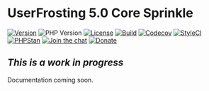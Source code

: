 # UserFrosting 5.0 Core Sprinkle

[![Version](https://img.shields.io/github/v/release/userfrosting/sprinkle-core?include_prereleases)](https://github.com/userfrosting/sprinkle-core/releases)
![PHP Version](https://img.shields.io/badge/php-%5E8.0-brightgreen)
[![License](https://img.shields.io/badge/license-MIT-brightgreen.svg)](LICENSE.md)
[![Build](https://codecov.io/gh/userfrosting/sprinkle-core/branch/5.0/graph/badge.svg)](https://github.com/userfrosting/sprinkle-core/actions)
[![Codecov](https://codecov.io/gh/userfrosting/sprinkle-core/branch/5.0/graph/badge.svg)](https://app.codecov.io/gh/userfrosting/sprinkle-core/branch/5.0)
[![StyleCI](https://github.styleci.io/repos/372359383/shield?branch=5.0&style=flat)](https://github.styleci.io/repos/372359383)
[![PHPStan](https://img.shields.io/github/actions/workflow/status/userfrosting/sprinkle-core/PHPStan.yml?branch=5.0&label=PHPStan)](https://github.com/userfrosting/sprinkle-core/actions/workflows/PHPStan.yml)
[![Join the chat](https://img.shields.io/badge/Chat-UserFrosting-brightgreen?logo=Rocket.Chat)](https://chat.userfrosting.com)
[![Donate](https://img.shields.io/badge/Open%20Collective-Donate-blue.svg)](https://opencollective.com/userfrosting#backer)

<!-- [![Latest Version](https://img.shields.io/github/release/userfrosting/sprinkle-core.svg)](https://github.com/userfrosting/sprinkle-core/releases) -->

<!-- ![PHP](https://img.shields.io/packagist/php-v/userfrosting/sprinkle-core/dev-develop-5.0?color=brightgreen) -->


## _This is a work in progress_
Documentation coming soon.